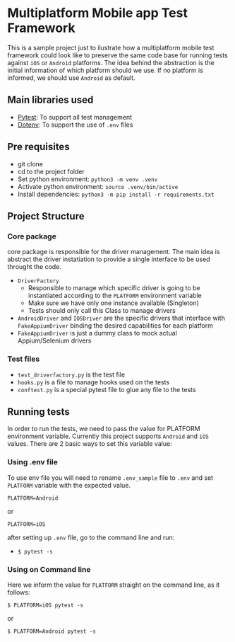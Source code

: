 # Multiplatform Mobile app Test Framework
This is a sample project just to ilustrate how a multiplatform mobile test framework could look like to preserve the same code base for running tests against `iOS` or `Android` platforms.
The idea behind the abstraction is the initial information of which platform should we use. If no platform is informed, we should use `Android` as default.

## Main libraries used
- [Pytest](https://pypi.org/project/pytest/): To support all test management
- [Dotenv](https://pypi.org/project/python-dotenv/): To support the use of `.env` files

## Pre requisites
- git clone
- cd to the project folder 
- Set python environment: `python3 -m venv .venv`
- Activate python environment: `source .venv/bin/active`
- Install dependencies: `python3 -m pip install -r requirements.txt`

## Project Structure
### Core package
core package is responsible for the driver management. The main idea is abstract the driver instatiation to provide a single interface to be used throught the code.

- `DriverFactory`
  - Responsible to manage which specific driver is going to be instantiated according to the `PLATFORM` environment variable
  - Make sure we have only one instance available (Singleton)
  - Tests should only call this Class to manage drivers
- `AndroidDriver` and `IOSDriver` are the specific drivers that interface with `FakeAppiumDriver` binding the desired capabilities for each platform
- `FakeAppiumDriver` is just a dummy class to mock actual Appium/Selenium drivers

### Test files
- `test_driverfactory.py` is the test file
- `hooks.py` is a file to manage hooks used on the tests
- `conftest.py` is a special pytest file to glue any file to the tests

## Running tests
In order to run the tests, we need to pass the value for PLATFORM environment variable. Currently this project supports `Android` and `iOS` values. There are 2 basic ways to set this variable value:

### Using .env file
To use env file you will need to rename `.env_sample` file to `.env` and set `PLATFORM` variable with the expected value.
```
PLATFORM=Android 
```
or
```
PLATFORM=iOS 
```
after setting up `.env` file, go to the command line and run:
- `$ pytest -s`

### Using on Command line
Here we inform the value for `PLATFORM` straight on the command line, as it follows:
```
$ PLATFORM=iOS pytest -s
```
or
```
$ PLATFORM=Android pytest -s
```